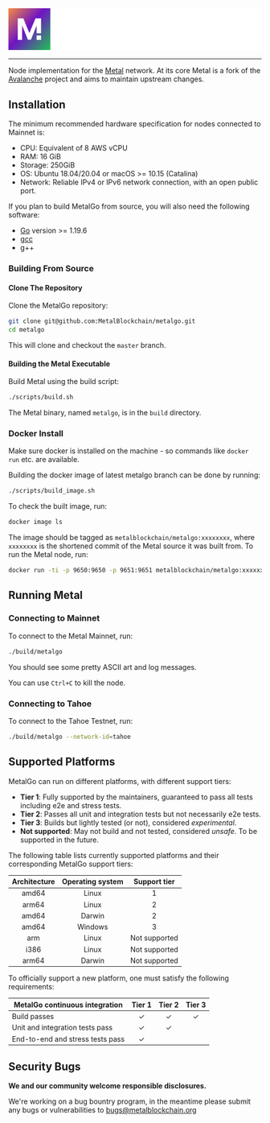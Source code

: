 <div align="center">
  <img src="resources/logo.png?raw=true">
</div>

---

Node implementation for the [Metal](https://metalblockchain.org) network. At its core Metal is a fork of the [Avalanche](https://avax.network) project and aims to maintain upstream changes.

## Installation

The minimum recommended hardware specification for nodes connected to Mainnet is:

- CPU: Equivalent of 8 AWS vCPU
- RAM: 16 GiB
- Storage: 250GiB
- OS: Ubuntu 18.04/20.04 or macOS >= 10.15 (Catalina)
- Network: Reliable IPv4 or IPv6 network connection, with an open public port.

If you plan to build MetalGo from source, you will also need the following software:

- [Go](https://golang.org/doc/install) version >= 1.19.6
- [gcc](https://gcc.gnu.org/)
- g++

### Building From Source

#### Clone The Repository

Clone the MetalGo repository:

```sh
git clone git@github.com:MetalBlockchain/metalgo.git
cd metalgo
```

This will clone and checkout the `master` branch.

#### Building the Metal Executable

Build Metal using the build script:

```sh
./scripts/build.sh
```

The Metal binary, named `metalgo`, is in the `build` directory.

### Docker Install

Make sure docker is installed on the machine - so commands like `docker run` etc. are available.

Building the docker image of latest metalgo branch can be done by running:

```sh
./scripts/build_image.sh
```

To check the built image, run:

```sh
docker image ls
```

The image should be tagged as `metalblockchain/metalgo:xxxxxxxx`, where `xxxxxxxx` is the shortened commit of the Metal source it was built from. To run the Metal node, run:

```sh
docker run -ti -p 9650:9650 -p 9651:9651 metalblockchain/metalgo:xxxxxxxx /metalgo/build/metalgo
```

## Running Metal

### Connecting to Mainnet

To connect to the Metal Mainnet, run:

```sh
./build/metalgo
```

You should see some pretty ASCII art and log messages.

You can use `Ctrl+C` to kill the node.

### Connecting to Tahoe

To connect to the Tahoe Testnet, run:

```sh
./build/metalgo --network-id=tahoe
```

## Supported Platforms

MetalGo can run on different platforms, with different support tiers:

- **Tier 1**: Fully supported by the maintainers, guaranteed to pass all tests including e2e and stress tests.
- **Tier 2**: Passes all unit and integration tests but not necessarily e2e tests.
- **Tier 3**: Builds but lightly tested (or not), considered _experimental_.
- **Not supported**: May not build and not tested, considered _unsafe_. To be supported in the future.

The following table lists currently supported platforms and their corresponding
MetalGo support tiers:

| Architecture | Operating system | Support tier  |
| :----------: | :--------------: | :-----------: |
|    amd64     |      Linux       |       1       |
|    arm64     |      Linux       |       2       |
|    amd64     |      Darwin      |       2       |
|    amd64     |     Windows      |       3       |
|     arm      |      Linux       | Not supported |
|     i386     |      Linux       | Not supported |
|    arm64     |      Darwin      | Not supported |

To officially support a new platform, one must satisfy the following requirements:

| MetalGo continuous integration     | Tier 1  | Tier 2  | Tier 3  |
| ---------------------------------- | :-----: | :-----: | :-----: |
| Build passes                       | &check; | &check; | &check; |
| Unit and integration tests pass    | &check; | &check; |         |
| End-to-end and stress tests pass   | &check; |         |         |

## Security Bugs

**We and our community welcome responsible disclosures.**

We're working on a bug bountry program, in the meantime please submit any bugs or vulnerabilities to bugs@metalblockchain.org
